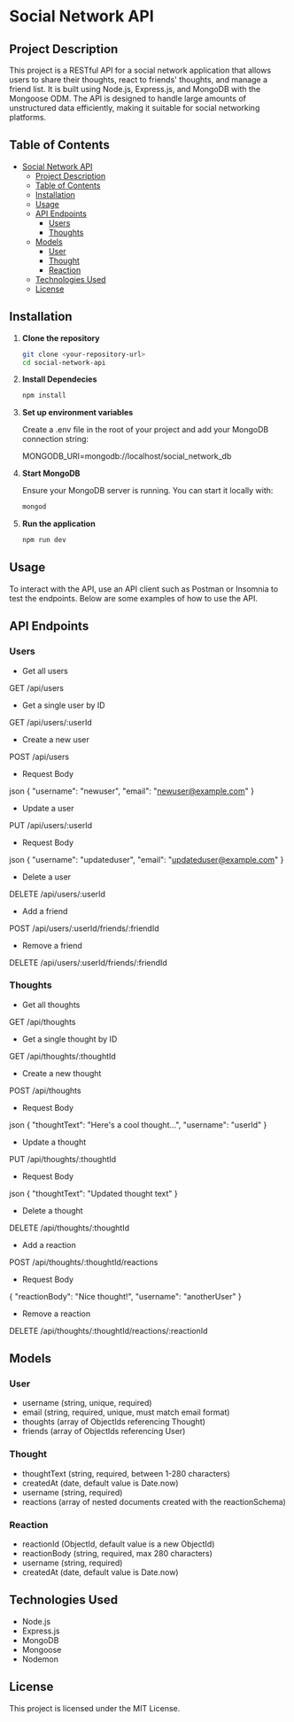 # Social Network API

## Project Description

This project is a RESTful API for a social network application that allows users to share their thoughts, react to friends' thoughts, and manage a friend list. It is built using Node.js, Express.js, and MongoDB with the Mongoose ODM. The API is designed to handle large amounts of unstructured data efficiently, making it suitable for social networking platforms.

## Table of Contents

- [Social Network API](#social-network-api)
  - [Project Description](#project-description)
  - [Table of Contents](#table-of-contents)
  - [Installation](#installation)
  - [Usage](#usage)
  - [API Endpoints](#api-endpoints)
    - [Users](#users)
    - [Thoughts](#thoughts)
  - [Models](#models)
    - [User](#user)
    - [Thought](#thought)
    - [Reaction](#reaction)
  - [Technologies Used](#technologies-used)
  - [License](#license)

## Installation

1. **Clone the repository**

   ```bash
   git clone <your-repository-url>
   cd social-network-api

2. **Install Dependecies**

    ```bash
    npm install

3. **Set up environment variables**

    Create a .env file in the root of your project and add your MongoDB connection string:

    MONGODB_URI=mongodb://localhost/social_network_db

4. **Start MongoDB**    

    Ensure your MongoDB server is running. You can start it locally with:

    ```bash
    mongod

5. **Run the application**

    ```bash
    npm run dev

## Usage

To interact with the API, use an API client such as Postman or Insomnia to test the endpoints. Below are some examples of how to use the API.

## API Endpoints

### Users

- Get all users

GET /api/users

- Get a single user by ID

GET /api/users/:userId

- Create a new user

POST /api/users

- Request Body

json
{
  "username": "newuser",
  "email": "newuser@example.com"
}

- Update a user

PUT /api/users/:userId

- Request Body

json
{
  "username": "updateduser",
  "email": "updateduser@example.com"
}

- Delete a user

DELETE /api/users/:userId

- Add a friend

POST /api/users/:userId/friends/:friendId

- Remove a friend

DELETE /api/users/:userId/friends/:friendId

### Thoughts

- Get all thoughts

GET /api/thoughts

- Get a single thought by ID

GET /api/thoughts/:thoughtId

- Create a new thought

POST /api/thoughts

- Request Body

json
{
  "thoughtText": "Here's a cool thought...",
  "username": "userId"
}

- Update a thought

PUT /api/thoughts/:thoughtId

- Request Body

json
{
  "thoughtText": "Updated thought text"
}

- Delete a thought

DELETE /api/thoughts/:thoughtId

- Add a reaction

POST /api/thoughts/:thoughtId/reactions

- Request Body

{
  "reactionBody": "Nice thought!",
  "username": "anotherUser"
}

- Remove a reaction

DELETE /api/thoughts/:thoughtId/reactions/:reactionId

## Models

### User

- username (string, unique, required)
- email (string, required, unique, must match email format)
- thoughts (array of ObjectIds referencing Thought)
- friends (array of ObjectIds referencing User)

### Thought

- thoughtText (string, required, between 1-280 characters)
- createdAt (date, default value is Date.now)
- username (string, required)
- reactions (array of nested documents created with the reactionSchema)

### Reaction

- reactionId (ObjectId, default value is a new ObjectId)
- reactionBody (string, required, max 280 characters)
- username (string, required)
- createdAt (date, default value is Date.now)

## Technologies Used

- Node.js
- Express.js
- MongoDB
- Mongoose
- Nodemon

## License

This project is licensed under the MIT License.
   
